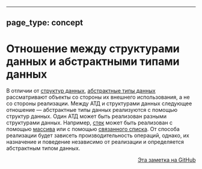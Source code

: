 
---
page_type: concept
---

# Отношение между структурами данных и абстрактными типами данных

В отличии от [структур данных](data-structure.md), [абстрактные типы данных](20221023123217.md) рассматривают объекты со стороны их внешнего использования, а не со стороны реализации. Между АТД и структурами данных следующее отношение — абстрактные типы данных реализуются с помощью структур данных. Один АТД может быть реализован разными структурами данных. Например, [стек](20221022205412.md) может быть реализован с помощью [массива](20221025215309.md) или с помощью [связанного списка](20221024232535.md). От способа реализации будет зависеть производительность операций, однако, их назначение и поведение независимо от реализации и определяется абстрактным типом данных.






<p v-pre style="text-align: right">
  <a href="https://github.com/Kverde/algorithms/blob/main/source/20221121224530.md">
  Эта заметка на GitHub
  </a>
</p>
